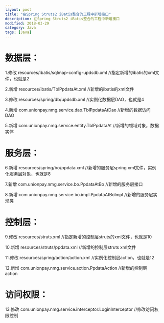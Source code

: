```yaml
---
layout: post
title: "在Spring Struts2 iBatis整合的工程中新增接口"
description: 在Spring Struts2 iBatis整合的工程中新增接口
modified: 2018-03-29
category: Java
tags: [Java]
---
```


# 数据层：

1.修改 resources/ibatis/sqlmap-config-updsdb.xml  //指定新增的ibatis的xml文件，也就是2

2.新增 resources/ibatis/TblPpdataAt.xml   //新增的ibatis的xml文件

3.修改 resources/spring/db/updsdb.xml //实例化数据层DAO，也就是4

4.新增 com.unionpay.nmg.service.dao.TblPpdataAtDao    //新增的数据访问DAO

5.新增 com.unionpay.nmg.service.entity.TblPpdataAt    //新增的领域对象，数据实体


# 服务层：

6.新增 resources/spring/bo/ppdata.xml //新增的服务层spring xml文件，实例化服务层对象，也就是8

7.新增 com.unionpay.nmg.service.bo.PpdataAtBo //新增的服务层接口

8.新增 com.unionpay.nmg.service.bo.impl.PpdataAtBoImpl    //新增的服务层实现类

# 控制层：

9.修改 resources/struts.xml   //指定新增的控制层struts的xml文件，也就是10

10.新增 resources/struts/ppdata.xml   //新增的控制层struts xml文件

11.修改 resources/spring/action/action.xml    //实例化控制层action，也就是12

12.新增 com.unionpay.nmg.service.action.PpdataAction  //新增的控制层action

# 访问权限：

13.修改 com.unionpay.nmg.service.interceptor.LoginInterceptor		//修改访问权限控制